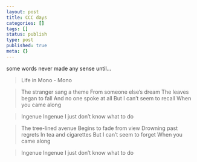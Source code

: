 ```yaml
---
layout: post
title: CCC days
categories: []
tags: []
status: publish
type: post
published: true
meta: {}
---
```

some words never made any sense until...

>  

> Life in Mono - Mono

> The stranger sang a theme From someone else’s dream The leaves began to fall And no one spoke at all But I can’t seem to recall When you came along

> Ingenue Ingenue I just don’t know what to do

> The tree-lined avenue Begins to fade from view Drowning past regrets In tea and cigarettes But I can’t seem to forget When you came along

> Ingenue Ingenue I just don’t know what to do
